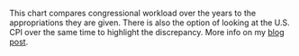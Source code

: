 This chart compares congressional workload over the years to the appropriations they are given. There is also the option of looking at the U.S. CPI over the same time to highlight the discrepancy. More info on my [blog post](https://ilanthedataman.squarespace.com/understanding-the-data-game/?offset=1387897200000).